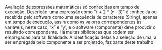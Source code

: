 Avaliação de expressões matemáticas só conhecidas em tempo de execução. Descrição: uma expressão como “x + 2 * (y - 3)” é conhecida ou recebida pelo software como uma sequência de caracteres (String), apenas em tempo de execução, assim como os valores correspondentes às variáveis, neste caso, “x” e “y”, e o software (componente) deve produzir o resultado correspondente. Há muitas bibliotecas que podem ser empregadas para tal finalidade. A identificação delas e a seleção de uma, a ser empregada pelo componente a ser projetado, faz parte deste trabalho

